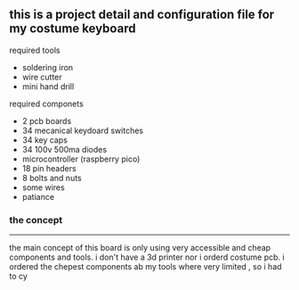 ## this is a project detail and configuration file for my costume keyboard

required tools

 - soldering iron 
 - wire cutter 
 - mini hand drill 

required componets

 - 2 pcb boards
 - 34 mecanical keydoard switches
 - 34 key caps
 - 34 100v 500ma diodes
 - microcontroller (raspberry pico)
 - 18 pin headers
 - 8 bolts and nuts
 - some  wires 
 - patiance
 
 ### the concept
 ---
 the main concept of this board is only using very accessible and cheap components and tools.
 i don't have a 3d printer nor i orderd costume pcb.
 i ordered the chepest components ab
 my tools where very limited , so i had to cy
<!--stackedit_data:
eyJoaXN0b3J5IjpbMTY2MTYxMzUxLDY0OTIxNzg0MF19
-->